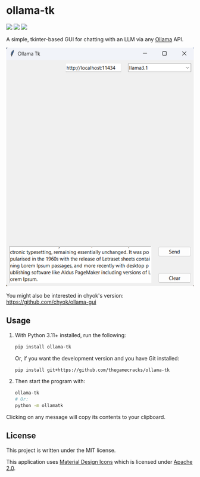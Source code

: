 # ollama-tk

[![](https://img.shields.io/pypi/v/ollama-tk?style=flat-square)](https://pypi.org/project/ollama-tk/)
[![](https://img.shields.io/github/actions/workflow/status/thegamecracks/ollama-tk/black-lint.yml?style=flat-square&label=black)](https://black.readthedocs.io/en/stable/)
[![](https://img.shields.io/github/actions/workflow/status/thegamecracks/ollama-tk/pyright-lint.yml?style=flat-square&label=pyright)](https://microsoft.github.io/pyright/#/)

A simple, tkinter-based GUI for chatting with an LLM via any [Ollama] API.

[Ollama]: https://github.com/ollama/ollama

![](https://raw.githubusercontent.com/thegamecracks/ollama-tk/main/docs/images/demo.gif)

You might also be interested in chyok's version: https://github.com/chyok/ollama-gui

## Usage

1. With Python 3.11+ installed, run the following:

   ```sh
   pip install ollama-tk
   ```

   Or, if you want the development version and you have Git installed:

   ```sh
   pip install git+https://github.com/thegamecracks/ollama-tk
   ```

2. Then start the program with:

   ```sh
   ollama-tk
   # Or:
   python -m ollamatk
   ```

Clicking on any message will copy its contents to your clipboard.

## License

This project is written under the MIT license.

This application uses [Material Design Icons] which is licensed under
[Apache 2.0](https://github.com/google/material-design-icons/blob/master/LICENSE).

[Material Design Icons]: https://icon-sets.iconify.design/material-symbols/person/

